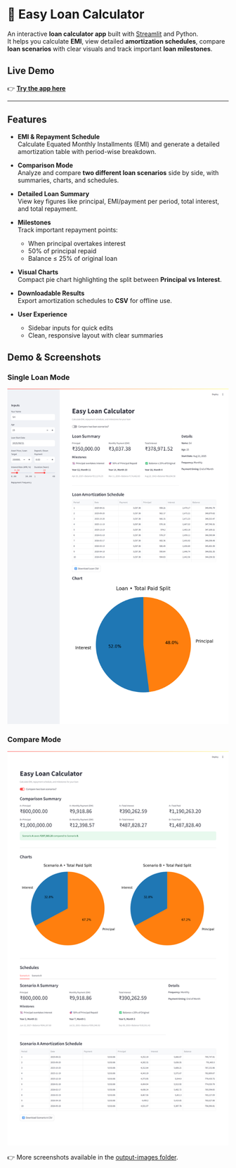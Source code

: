 # 💸 Easy Loan Calculator

An interactive **loan calculator app** built with [Streamlit](https://streamlit.io/) and Python.  
It helps you calculate **EMI**, view detailed **amortization schedules**, compare **loan scenarios** with clear visuals and track important **loan milestones**.

##  Live Demo

👉 [**Try the app here**](https://easy-loan-calculator.streamlit.app/)  

---

## Features

- **EMI & Repayment Schedule**  
  Calculate Equated Monthly Installments (EMI) and generate a detailed amortization table with period-wise breakdown.

- **Comparison Mode**  
  Analyze and compare **two different loan scenarios** side by side, with summaries, charts, and schedules.

- **Detailed Loan Summary**  
  View key figures like principal, EMI/payment per period, total interest, and total repayment.

- **Milestones**  
  Track important repayment points:  
  -  When principal overtakes interest  
  -  50% of principal repaid  
  -  Balance ≤ 25% of original loan  

- **Visual Charts**  
  Compact pie chart highlighting the split between **Principal vs Interest**.

- **Downloadable Results**  
  Export amortization schedules to **CSV** for offline use.

- **User Experience**  
  - Sidebar inputs for quick edits  
  - Clean, responsive layout with clear summaries

## Demo & Screenshots

### Single Loan Mode
![Single Loan Mode](output-images/loan2.png)

### Compare Mode
![Compare Mode](output-images/loan4.png)

👉 More screenshots available in the [output-images folder](output-images).



